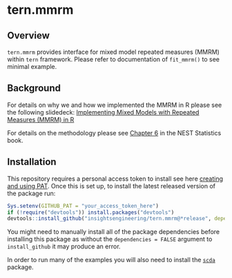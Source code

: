 # tern.mmrm

## Overview

`tern.mmrm` provides interface for mixed model repeated measures (MMRM) within `tern` framework. Please refer to documentation of `fit_mmrm()` to see minimal example.

## Background

For details on why we and how we implemented the MMRM in R please see the following
slidedeck:
[Implementing Mixed Models with Repeated Measures (MMRM) in R](https://drive.google.com/file/d/1sOZUAFOc004H4jO8vuUc_4HyYHEgu45b/view)

For details on the methodology please see [Chapter 6](https://docs.roche.com/doc/statistics_clinical_trials/latest/mixed-effect-models-with-repeated-measures-mmrm.html) in the NEST Statistics book.

## Installation

This repository requires a personal access token to install see here [creating and using PAT](https://docs.github.com/en/github/authenticating-to-github/keeping-your-account-and-data-secure/creating-a-personal-access-token). Once this is set up, to install the latest released version of the package run:

```r
Sys.setenv(GITHUB_PAT = "your_access_token_here")
if (!require("devtools")) install.packages("devtools")
devtools::install_github("insightsengineering/tern.mmrm@*release", dependencies = FALSE)
```

You might need to manually install all of the package dependencies before installing this package as without
the `dependencies = FALSE` argument to `install_github` it may produce an error.

In order to run many of the examples you will also need to install the [`scda`](https://github.com/insightsengineering/scda) package.
